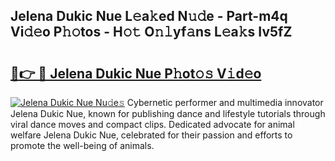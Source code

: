 ## Jelena Dukic Nue L𝚎a𝚔ed N𝚞𝚍e - Part-m4q Vi𝚍𝚎o P𝚑𝚘tos - H𝚘𝚝 O𝚗𝚕yf𝚊ns L𝚎a𝚔s Iv5fZ

# <h2><a href="http://kf8a7g.oniu.top/?m=Jelena+Dukic+Nue">🔗👉 🔴 Jelena Dukic Nue P𝚑ot𝚘𝚜 V𝚒d𝚎o</a></h2>

[![Jelena Dukic Nue Nu𝚍e𝚜](https://i.imgur.com/0qMVB7G.gif)](http://kf8a7g.oniu.top/?m=Jelena+Dukic+Nue)
Cybernetic performer and multimedia innovator Jelena Dukic Nue, known for publishing dance and lifestyle tutorials through viral dance moves and compact clips. Dedicated advocate for animal welfare Jelena Dukic Nue, celebrated for their passion and efforts to promote the well-being of animals.  
